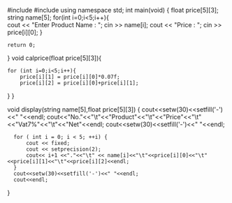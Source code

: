 #include<iostream>
#include<iomanip>
using namespace std;
int main(void)
{	float price[5][3];
	string name[5];
		for(int i=0;i<5;i++){	
		cout << "Enter Product Name : ";
		cin >> name[i];
		cout << "Price : ";
		cin >> price[i][0];
		}
	
	return 0;
}
void calprice(float price[5][3]){
	
	for (int i=0;i<5;i++){
		price[i][1] = price[i][0]*0.07f;
		price[i][2] = price[i][0]+price[i][1];
}
}

void display(string name[5],float price[5][3])
{
	cout<<setw(30)<<setfill('-')<<" "<<endl;
	  cout<<"No."<<"\t"<<"Product"<<"\t"<<"Price"<<"\t"<<"Vat7%"<<"\t"<<"Net"<<endl;
	  cout<<setw(30)<<setfill('-')<<" "<<endl;

	  for ( int i = 0; i < 5; ++i) {
		  cout << fixed;
		  cout << setprecision(2);
		  cout<< i+1 <<"."<<"\t" << name[i]<<"\t"<<price[i][0]<<"\t"<<price[i][1]<<"\t"<<price[i][2]<<endl;
	  }
	  cout<<setw(30)<<setfill('-')<<" "<<endl;
	  cout<<endl;
}
